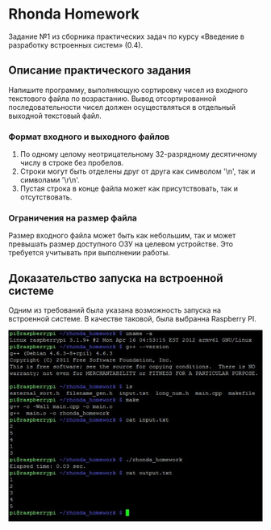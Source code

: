 # Rhonda Homework

Задание №1 из сборника практических задач по курсу «Введение в разработку встроенных систем» (0.4).

## Описание практического задания

Напишите программу, выполняющую сортировку чисел из входного текстового файла по возрастанию. Вывод отсортированной последовательности чисел должен осуществляться в отдельный выходной текстовый файл.

### Формат входного и выходного файлов

1. По одному целому неотрицательному 32-разрядному десятичному числу в строке без пробелов.
2. Строки могут быть отделены друг от друга как символом '\n', так и символами '\r\n'.
3. Пустая строка в конце файла может как присутствовать, так и отсутствовать.

### Ограничения на размер файла

Размер входного файла может быть как небольшим, так и может превышать размер доступного ОЗУ на целевом устройстве. Это требуется учитывать при выполнении работы.

## Доказательство запуска на встроенной системе

Одним из требований была указана возможность запуска на встроенной системе. В качестве таковой, была выбранна Raspberry PI.

![Confirmation of running code on an embedded system](raspberrypi_build_success.jpg)
